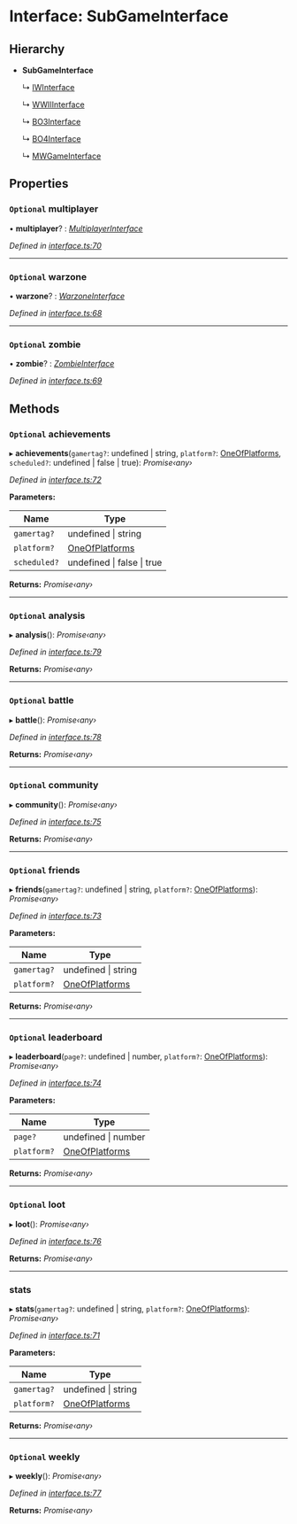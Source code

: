 # Interface: SubGameInterface

## Hierarchy

* **SubGameInterface**

  ↳ [IWInterface](_interface_.codapi.iwinterface.md)

  ↳ [WWIIInterface](_interface_.codapi.wwiiinterface.md)

  ↳ [BO3Interface](_interface_.codapi.bo3interface.md)

  ↳ [BO4Interface](_interface_.codapi.bo4interface.md)

  ↳ [MWGameInterface](_interface_.codapi.mwgameinterface.md)

## Properties

### `Optional` multiplayer

• **multiplayer**? : *[MultiplayerInterface](_interface_.codapi.multiplayerinterface.md)*

*Defined in [interface.ts:70](https://github.com/antonedvard/act-cod-api/blob/cc9726f/src/interface.ts#L70)*

___

### `Optional` warzone

• **warzone**? : *[WarzoneInterface](_interface_.codapi.warzoneinterface.md)*

*Defined in [interface.ts:68](https://github.com/antonedvard/act-cod-api/blob/cc9726f/src/interface.ts#L68)*

___

### `Optional` zombie

• **zombie**? : *[ZombieInterface](_interface_.codapi.zombieinterface.md)*

*Defined in [interface.ts:69](https://github.com/antonedvard/act-cod-api/blob/cc9726f/src/interface.ts#L69)*

## Methods

### `Optional` achievements

▸ **achievements**(`gamertag?`: undefined | string, `platform?`: [OneOfPlatforms](../modules/_interface_.codapi.md#oneofplatforms), `scheduled?`: undefined | false | true): *Promise‹any›*

*Defined in [interface.ts:72](https://github.com/antonedvard/act-cod-api/blob/cc9726f/src/interface.ts#L72)*

**Parameters:**

Name | Type |
------ | ------ |
`gamertag?` | undefined &#124; string |
`platform?` | [OneOfPlatforms](../modules/_interface_.codapi.md#oneofplatforms) |
`scheduled?` | undefined &#124; false &#124; true |

**Returns:** *Promise‹any›*

___

### `Optional` analysis

▸ **analysis**(): *Promise‹any›*

*Defined in [interface.ts:79](https://github.com/antonedvard/act-cod-api/blob/cc9726f/src/interface.ts#L79)*

**Returns:** *Promise‹any›*

___

### `Optional` battle

▸ **battle**(): *Promise‹any›*

*Defined in [interface.ts:78](https://github.com/antonedvard/act-cod-api/blob/cc9726f/src/interface.ts#L78)*

**Returns:** *Promise‹any›*

___

### `Optional` community

▸ **community**(): *Promise‹any›*

*Defined in [interface.ts:75](https://github.com/antonedvard/act-cod-api/blob/cc9726f/src/interface.ts#L75)*

**Returns:** *Promise‹any›*

___

### `Optional` friends

▸ **friends**(`gamertag?`: undefined | string, `platform?`: [OneOfPlatforms](../modules/_interface_.codapi.md#oneofplatforms)): *Promise‹any›*

*Defined in [interface.ts:73](https://github.com/antonedvard/act-cod-api/blob/cc9726f/src/interface.ts#L73)*

**Parameters:**

Name | Type |
------ | ------ |
`gamertag?` | undefined &#124; string |
`platform?` | [OneOfPlatforms](../modules/_interface_.codapi.md#oneofplatforms) |

**Returns:** *Promise‹any›*

___

### `Optional` leaderboard

▸ **leaderboard**(`page?`: undefined | number, `platform?`: [OneOfPlatforms](../modules/_interface_.codapi.md#oneofplatforms)): *Promise‹any›*

*Defined in [interface.ts:74](https://github.com/antonedvard/act-cod-api/blob/cc9726f/src/interface.ts#L74)*

**Parameters:**

Name | Type |
------ | ------ |
`page?` | undefined &#124; number |
`platform?` | [OneOfPlatforms](../modules/_interface_.codapi.md#oneofplatforms) |

**Returns:** *Promise‹any›*

___

### `Optional` loot

▸ **loot**(): *Promise‹any›*

*Defined in [interface.ts:76](https://github.com/antonedvard/act-cod-api/blob/cc9726f/src/interface.ts#L76)*

**Returns:** *Promise‹any›*

___

###  stats

▸ **stats**(`gamertag?`: undefined | string, `platform?`: [OneOfPlatforms](../modules/_interface_.codapi.md#oneofplatforms)): *Promise‹any›*

*Defined in [interface.ts:71](https://github.com/antonedvard/act-cod-api/blob/cc9726f/src/interface.ts#L71)*

**Parameters:**

Name | Type |
------ | ------ |
`gamertag?` | undefined &#124; string |
`platform?` | [OneOfPlatforms](../modules/_interface_.codapi.md#oneofplatforms) |

**Returns:** *Promise‹any›*

___

### `Optional` weekly

▸ **weekly**(): *Promise‹any›*

*Defined in [interface.ts:77](https://github.com/antonedvard/act-cod-api/blob/cc9726f/src/interface.ts#L77)*

**Returns:** *Promise‹any›*
